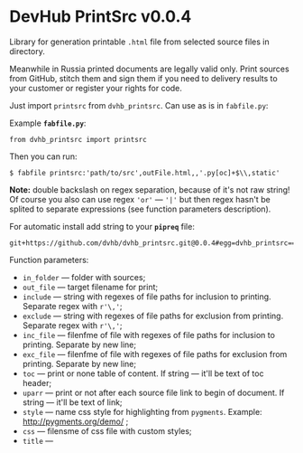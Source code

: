 # DevHub PrintSrc v0.0.4

Library for generation printable `.html` file from selected source files in directory.

Meanwhile in Russia printed documents are legally valid only.
Print sources from GitHub, stitch them and sign them if you need to delivery results to your customer or register
your rights for code.

Just import `printsrc` from `dvhb_printsrc`. Can use as is in `fabfile.py`:

Example **`fabfile.py`**:

    from dvhb_printsrc import printsrc

Then you can run:

    $ fabfile printsrc:'path/to/src',outFile.html,,'.py[oc]+$\\,static'

**Note:** double backslash on regex separation, because of it's not raw string! Of course you also can use regex
`'or'` — `'|'` but then regex hasn't be splited to separate expressions (see function parameters description).

For automatic install add string to your **`pipreq`** file:

    git+https://github.com/dvhb/dvhb_printsrc.git@0.0.4#egg=dvhb_printsrc==0.0.4

Function parameters:

* `in_folder` — folder with sources;
* `out_file` — target filename for print;
* `include` — string with regexes of file paths for inclusion to printing. Separate regex with `r'\,'`;
* `exclude` — string with regexes of file paths for exclusion from printing. Separate regex with `r'\,'`;
* `inc_file` — filenfme of file with regexes of file paths for inclusion to printing. Separate by new line;
* `exc_file` — filenfme of file with regexes of file paths for exclusion from printing. Separate by new line;
* `toc` — print or none table of content. If string — it'll be text of toc header;
* `uparr` — print or not after each source file link to begin of document. If string — it'll be text of link;
* `style` — name css style for highlighting from `pygments`. Example: http://pygments.org/demo/ ;
* `css` — filensme of css file with custom styles;
* `title` — <title> prefix of resulted html file;
* `verbose` — print current actions to standart output;
* `binary_ext` — list of binary filenames extensions (always exluded).

Algoritm:

`.html` extension automatically added to out file.

Regexps of inclusion and exclusion from string and from files concatenated.

Binary extesions exlusion list always added list of binary files extensions.

Custom styles from file added after styles from pygments. To omit pygments styles set `styles` to logical `False`.

In begin all files excluded.

First file check for inclusion. If inclusion regex list empty — all files included. First match make file included.

Then included file check for exclusion. If exclusion regex list empty — already included file stay included.
First match make file excluded and function check next file.

If file included function try search pygments lexer for filename. If lexer found — file content processed with him and append to output .html file. If lexer not found — function try to encode file content to `UTF-8`. If success —
it included as is inside `<div class="highlight"><pre>\n{0}\n</pre></div>` blocks and append to output .html file.

